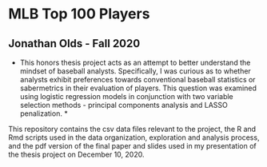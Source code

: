 # MLB Top 100 Players 
## Jonathan Olds - Fall 2020 ##

* This honors thesis project acts as an attempt to better understand the mindset of baseball analysts. Specifically, I was curious as to whether analysts exhibit preferences towards conventional baseball statistics or sabermetrics in their evaluation of players. This question was examined using logistic regression models in conjunction with two variable selection methods - principal components analysis and LASSO penalization. *

This repository contains the csv data files relevant to the project, the R and Rmd scripts used in the data organization, exploration and analysis process, and the pdf version of the final paper and slides used in my presentation of the thesis project on December 10, 2020. 

